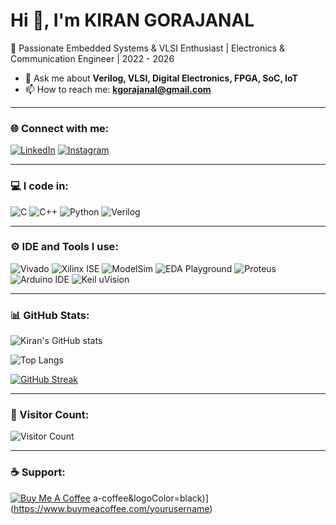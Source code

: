 # Hi 👋, I'm KIRAN GORAJANAL

🚀 Passionate Embedded Systems & VLSI Enthusiast | Electronics & Communication Engineer | 2022 - 2026  

- 💬 Ask me about **Verilog, VLSI, Digital Electronics, FPGA, SoC, IoT**  
- 📫 How to reach me: **kgorajanal@gmail.com**

---

### 🌐 Connect with me:
[![LinkedIn]([https://img.shields.io/badge/LinkedIn-blue?logo=linkedin&logoColor=white)](your-linkedin-ur](https://www.linkedin.com/in/kiran-gorajanal-168b3622a?utm_source=share&utm_campaign=share_via&utm_content=profile&utm_medium=android_app)l)
[![Instagram]([https://img.shields.io/badge/Instagram-pink?logo=instagram&logoColor=white)](your-instagram-url](https://www.instagram.com/kiran_gorajanal?igsh=MW11Nmhyd3I0dnZjZQ==))

---

### 💻 I code in:
![C](https://img.shields.io/badge/C-A8B9CC?logo=c&logoColor=white)
![C++](https://img.shields.io/badge/C++-00599C?logo=cplusplus&logoColor=white)
![Python](https://img.shields.io/badge/Python-3776AB?logo=python&logoColor=white)
![Verilog](https://img.shields.io/badge/Verilog-007ACC?logoColor=white)

---

### ⚙️ IDE and Tools I use:
![Vivado](https://img.shields.io/badge/Vivado-FF6600?logo=xilinx&logoColor=white)
![Xilinx ISE](https://img.shields.io/badge/Xilinx%20ISE-E01F27?logo=xilinx&logoColor=white)
![ModelSim](https://img.shields.io/badge/ModelSim-007ACC?logo=intel&logoColor=white)
![EDA Playground](https://img.shields.io/badge/EDA%20Playground-1E90FF?logo=codeforces&logoColor=white)
![Proteus](https://img.shields.io/badge/Proteus-25A162?logoColor=white)
![Arduino IDE](https://img.shields.io/badge/Arduino%20IDE-00979D?logo=arduino&logoColor=white)
![Keil uVision](https://img.shields.io/badge/Keil_uVision-00A9E0?logo=arm&logoColor=white)


---

### 📊 GitHub Stats:
![Kiran's GitHub stats](https://github-readme-stats.vercel.app/api?username=Kiranix-90&show_icons=true&theme=radical)

![Top Langs](https://github-readme-stats.vercel.app/api/top-langs/?username=Kiranix-90&layout=compact&theme=tokyonight)

[![GitHub Streak](https://github-readme-streak-stats.herokuapp.com/?user=Kiranix-90&theme=dark)](https://git.io/streak-stats)

---

### 👀 Visitor Count:
![Visitor Count](https://komarev.com/ghpvc/?username=Kiranix-90&color=blue)

---

### ☕ Support:
[![Buy Me A Coffee](https://img.shields.io/badge/Buy%20me%20a%20coffee-F7CA88?logo=buy-me-a-coffee&logoColor=black)](your-buymeacoffee-link)
a-coffee&logoColor=black)](https://www.buymeacoffee.com/yourusername)
 
